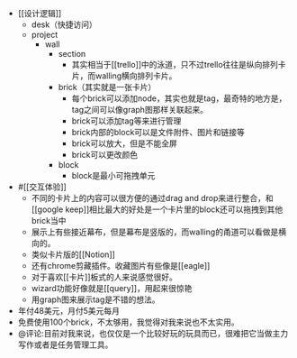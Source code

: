 - [[设计逻辑]]
    - desk（快捷访问）
    - project
        - wall
            - section
                - 其实相当于[[trello]]中的泳道，只不过trello往往是纵向排列卡片，而walling横向排列卡片。
            - brick（其实就是一张卡片）
                - 每个brick可以添加node，其实也就是tag，最奇特的地方是，tag之间可以像graph图那样关联起来。
                - brick可以添加tag等来进行管理
                - brick内部的block可以是文件附件、图片和链接等
                - brick可以放大，但是不能全屏
                - brick可以更改颜色
            - block
                - block是最小可拖拽单元
- #[[交互体验]]
    - 不同的卡片上的内容可以很方便的通过drag and drop来进行整合，和[[google keep]]相比最大的好处是一个卡片里的block还可以拖拽到其他brick当中
    - 展示上有些接近幕布，但是幕布是竖版的，而walling的甬道可以看做是横向的。
    - 类似卡片版的[[Notion]]
    - 还有chrome剪藏插件。收藏图片有些像是[[eagle]]
    - 对于喜欢[[卡片]]板式的人来说感觉很好。
    - wizard功能好像就是[[query]]，用起来很惊艳
    - 用graph图来展示tag是不错的想法。
- 年付48美元，月付5美元每月
- 免费使用100个brick，不太够用，我觉得对我来说也不太实用。
- @评论:目前对我来说，也仅仅是一个比较好玩的玩具而已，很难把它当做主力写作或者是任务管理工具。
